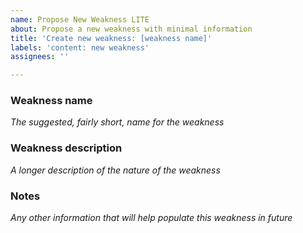 ```yaml
---
name: Propose New Weakness LITE
about: Propose a new weakness with minimal information
title: 'Create new weakness: [weakness name]'
labels: 'content: new weakness'
assignees: ''

---
```


### Weakness name
*The suggested, fairly short, name for the weakness*

### Weakness description
*A longer description of the nature of the weakness*

### Notes
*Any other information that will help populate this weakness in future*
